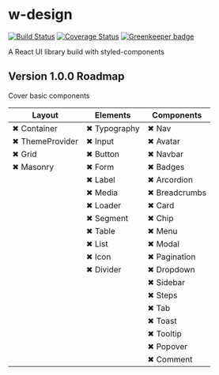# w-design

[![Build Status](https://travis-ci.org/we-mak/w-design.svg?branch=master)](https://travis-ci.org/we-mak/w-design)
[![Coverage Status](https://coveralls.io/repos/github/we-mak/w-design/badge.svg)](https://coveralls.io/github/we-mak/w-design)
[![Greenkeeper badge](https://badges.greenkeeper.io/we-mak/w-design.svg)](https://greenkeeper.io/)

A React UI library build with styled-components

## Version 1.0.0 Roadmap

Cover basic components

| Layout          | Elements     | Components    |
| --------------- | ------------ | ------------- |
| ✖ Container     | ✖ Typography | ✖ Nav         |
| ✖ ThemeProvider | ✖ Input      | ✖ Avatar      |
| ✖ Grid          | ✖ Button     | ✖ Navbar      |
| ✖ Masonry       | ✖ Form       | ✖ Badges      |
|                 | ✖ Label      | ✖ Arcordion   |
|                 | ✖ Media      | ✖ Breadcrumbs |
|                 | ✖ Loader     | ✖ Card        |
|                 | ✖ Segment    | ✖ Chip        |
|                 | ✖ Table      | ✖ Menu        |
|                 | ✖ List       | ✖ Modal       |
|                 | ✖ Icon       | ✖ Pagination  |
|                 | ✖ Divider    | ✖ Dropdown    |
|                 |              | ✖ Sidebar     |
|                 |              | ✖ Steps       |
|                 |              | ✖ Tab         |
|                 |              | ✖ Toast       |
|                 |              | ✖ Tooltip     |
|                 |              | ✖ Popover     |
|                 |              | ✖ Comment     |
